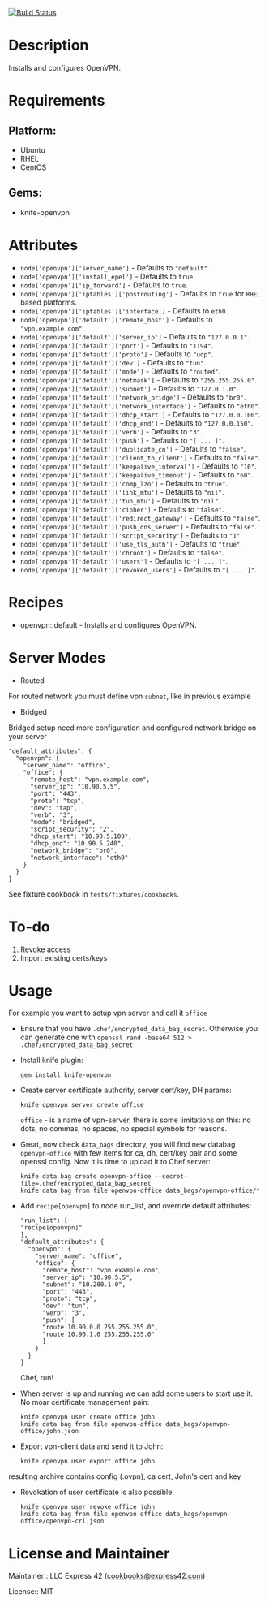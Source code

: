 [![Build Status](https://travis-ci.org/express42-cookbooks/openvpn.svg?branch=master)](https://travis-ci.org/express42-cookbooks/openvpn)

# Description

Installs and configures OpenVPN.

# Requirements

## Platform:

* Ubuntu
* RHEL
* CentOS

## Gems:

* knife-openvpn

# Attributes

* `node['openvpn']['server_name']` -  Defaults to `"default"`.
* `node['openvpn']['install_epel']` -  Defaults to `true`.
* `node['openvpn']['ip_forward']` -  Defaults to `true`.
* `node['openvpn']['iptables']['postrouting']` -  Defaults to `true` for `RHEL` based platforms.
* `node['openvpn']['iptables']['interface']` -  Defaults to `eth0`.
* `node['openvpn']['default']['remote_host']` -  Defaults to `"vpn.example.com"`.
* `node['openvpn']['default']['server_ip']` -  Defaults to `"127.0.0.1"`.
* `node['openvpn']['default']['port']` -  Defaults to `"1194"`.
* `node['openvpn']['default']['proto']` -  Defaults to `"udp"`.
* `node['openvpn']['default']['dev']` -  Defaults to `"tun"`.
* `node['openvpn']['default']['mode']` -  Defaults to `"routed"`.
* `node['openvpn']['default']['netmask']` -  Defaults to `"255.255.255.0"`.
* `node['openvpn']['default']['subnet']` -  Defaults to `"127.0.1.0"`.
* `node['openvpn']['default']['network_bridge']` -  Defaults to `"br0"`.
* `node['openvpn']['default']['network_interface']` -  Defaults to `"eth0"`.
* `node['openvpn']['default']['dhcp_start']` -  Defaults to `"127.0.0.100"`.
* `node['openvpn']['default']['dhcp_end']` -  Defaults to `"127.0.0.150"`.
* `node['openvpn']['default']['verb']` -  Defaults to `"3"`.
* `node['openvpn']['default']['push']` -  Defaults to `"[ ... ]"`.
* `node['openvpn']['default']['duplicate_cn']` -  Defaults to `"false"`.
* `node['openvpn']['default']['client_to_client']` -  Defaults to `"false"`.
* `node['openvpn']['default']['keepalive_interval']` -  Defaults to `"10"`.
* `node['openvpn']['default']['keepalive_timeout']` -  Defaults to `"60"`.
* `node['openvpn']['default']['comp_lzo']` -  Defaults to `"true"`.
* `node['openvpn']['default']['link_mtu']` -  Defaults to `"nil"`.
* `node['openvpn']['default']['tun_mtu']` -  Defaults to `"nil"`.
* `node['openvpn']['default']['cipher']` -  Defaults to `"false"`.
* `node['openvpn']['default']['redirect_gateway']` -  Defaults to `"false"`.
* `node['openvpn']['default']['push_dns_server']` -  Defaults to `"false"`.
* `node['openvpn']['default']['script_security']` -  Defaults to `"1"`.
* `node['openvpn']['default']['use_tls_auth']` -  Defaults to `"true"`.
* `node['openvpn']['default']['chroot']` -  Defaults to `"false"`.
* `node['openvpn']['default']['users']` -  Defaults to `"[ ... ]"`.
* `node['openvpn']['default']['revoked_users']` -  Defaults to `"[ ... ]"`.

# Recipes

* openvpn::default - Installs and configures OpenVPN.

# Server Modes

* Routed

For routed network you must define vpn ```subnet```, like in previous example

* Bridged

Bridged setup need more configuration and configured network bridge on your server

```
"default_attributes": {
  "openvpn": {
    "server_name": "office",
    "office": {
      "remote_host": "vpn.example.com",
      "server_ip": "10.90.5.5",
      "port": "443",
      "proto": "tcp",
      "dev": "tap",
      "verb": "3",
      "mode": "bridged",
      "script_security": "2",
      "dhcp_start": "10.90.5.100",
      "dhcp_end": "10.90.5.240",
      "network_bridge": "br0",
      "network_interface": "eth0"
    }
  }
}

```

See fixture cookbook in `tests/fixtures/cookbooks`.


# To-do

1. Revoke access
2. Import existing certs/keys


# Usage

For example you want to setup vpn server and call it ```office```

* Ensure that you have ```.chef/encrypted_data_bag_secret```.
Otherwise you can generate one with ```openssl rand -base64 512 > .chef/encrypted_data_bag_secret```

* Install knife plugin:

  ```
  gem install knife-openvpn
  ```

* Create server certificate authority, server cert/key, DH params:

  ```
  knife openvpn server create office
  ```

  ```office``` - is a name of vpn-server, there is some limitations on this: no dots, no commas, no spaces, no special symbols for reasons.

* Great, now check ```data_bags``` directory, you will find new databag ```openvpn-office``` with few items for ca, dh, cert/key pair and some openssl config. Now it is time to upload it to Chef server:

  ```
  knife data bag create openvpn-office --secret-file=.chef/encrypted_data_bag_secret
  knife data bag from file openvpn-office data_bags/openvpn-office/*
  ```

* Add ```recipe[openvpn]``` to node run_list, and override default attributes:

  ```
  "run_list": [
  "recipe[openvpn]"
  ],
  "default_attributes": {
    "openvpn": {
      "server_name": "office",
      "office": {
        "remote_host": "vpn.example.com",
        "server_ip": "10.90.5.5",
        "subnet": "10.200.1.0",
        "port": "443",
        "proto": "tcp",
        "dev": "tun",
        "verb": "3",
        "push": [
        "route 10.90.0.0 255.255.255.0",
        "route 10.90.1.0 255.255.255.0"
        ]
      }
    }
  }

  ```

  Chef, run!

* When server is up and running we can add some users to start use it.
No moar certificate management pain:

  ```
  knife openvpn user create office john
  knife data bag from file openvpn-office data_bags/openvpn-office/john.json
  ```

* Export vpn-client data and send it to John:

  ```
  knife openvpn user export office john
  ```
resulting archive contains config (.ovpn), ca cert, John's cert and key

* Revokation of user certificate is also possible:
  ```
  knife openvpn user revoke office john
  knife data bag from file openvpn-office data_bags/openvpn-office/openvpn-crl.json
  ```


# License and Maintainer

Maintainer:: LLC Express 42 (<cookbooks@express42.com>)

License:: MIT

